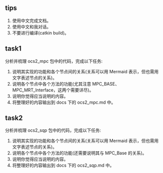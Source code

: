 ## tips
1. 使用中文完成文档。
2. 使用中文和我对话。
3. 不要进行编译(catkin build)。

## task1
分析并梳理 ocs2_mpc 包中的代码，完成以下任务:
1. 说明其实现的功能和各个节点间的关系(关系可以用 Mermaid 表示，但也需用文字表述节点的关系)。
2. 说明各个节点中各个方法的功能(尤其注意 MPC_BASE、MPC_MRT_Interface，这两个需要详尽)。
3. 说明你觉得应当说明的内容。
4. 将整理好的内容输出到 docs 下的 ocs2_mpc.md 中。

## task2
分析并梳理 ocs2_sqp 包中的代码，完成以下任务:
1. 说明其实现的功能和各个节点间的关系(关系可以用 Mermaid 表示，但也需用文字表述节点的关系)。
2. 说明各个节点中各个方法的功能(还需要说明其与 MPC_Base 的关系)。
3. 说明你觉得应当说明的内容。
4. 将整理好的内容输出到 docs 下的 ocs2_sqp.md 中。